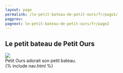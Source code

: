 ```yaml
---
layout: page
permalink: /le-petit-bateau-de-petit-ours/fr/page1/
pagprev: 
pagnext: le-petit-bateau-de-petit-ours/fr/page2
---
```


## Le petit bateau de Petit Ours

<img src="{{ site.baseurl }}/img/le-petit-bateau-de-petit-ours/page1.jpg"/>

<div class="childbook-text">
Petit Ours adorait son petit bateau.
</div>
{% include nav.html %}
